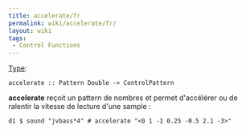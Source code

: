 ```yaml
---
title: accelerate/fr
permalink: wiki/accelerate/fr/
layout: wiki
tags:
 - Control Functions
---
```


<languages/> [Type](/wiki/Type_signature "wikilink"):

    accelerate :: Pattern Double -> ControlPattern

**accelerate** reçoit un pattern de nombres et permet d'accélérer ou de
ralentir la vitesse de lecture d'une sample :

    d1 $ sound "jvbass*4" # accelerate "<0 1 -1 0.25 -0.5 2.1 -3>" 
